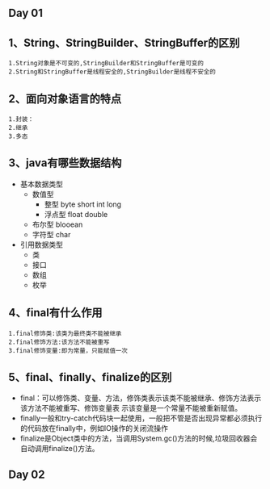 ## Day 01

## 1、String、StringBuilder、StringBuffer的区别

```
1.String对象是不可变的,StringBuilder和StringBuffer是可变的
2.String和StringBuffer是线程安全的,StringBuilder是线程不安全的
```

## 2、面向对象语言的特点

```
1.封装：
2.继承
3.多态
```

## 3、java有哪些数据结构

- 基本数据类型
  - 数值型
    - 整型	 byte  short  int long
    - 浮点型 float double
  - 布尔型 blooean
  - 字符型 char
- 引用数据类型
  - 类
  - 接口
  - 数组
  - 枚举

## 4、final有什么作用

```
1.final修饰类:该类为最终类不能被继承
2.final修饰方法:该方法不能被重写
3.final修饰变量:即为常量，只能赋值一次
```

## 5、final、finally、finalize的区别

- final：可以修饰类、变量、方法，修饰类表示该类不能被继承、修饰方法表示该方法不能被重写、修饰变量表
  示该变量是一个常量不能被重新赋值。
- finally一般和try-catch代码块一起使用，一般把不管是否出现异常都必须执行的代码放在finally中，例如IO操作的关闭流操作
- finalize是Object类中的方法，当调用System.gc()方法的时候,垃圾回收器会自动调用finalize()方法。



## Day 02



